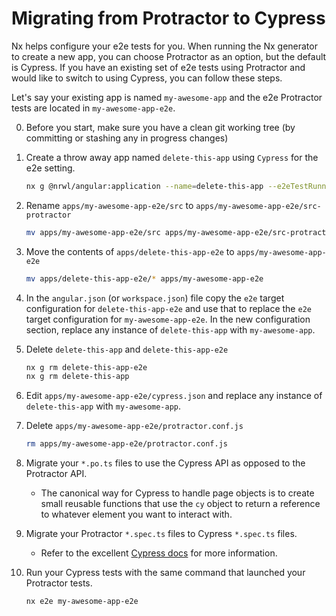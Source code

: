 # Migrating from Protractor to Cypress

Nx helps configure your e2e tests for you. When running the Nx generator to create a new app, you can choose Protractor as an option, but the default is Cypress. If you have an existing set of e2e tests using Protractor and would like to switch to using Cypress, you can follow these steps.

Let's say your existing app is named `my-awesome-app` and the e2e Protractor tests are located in `my-awesome-app-e2e`.

0. Before you start, make sure you have a clean git working tree (by committing or stashing any in progress changes)
1. Create a throw away app named `delete-this-app` using `Cypress` for the e2e setting.
   ```bash
   nx g @nrwl/angular:application --name=delete-this-app --e2eTestRunner=cypress
   ```
2. Rename `apps/my-awesome-app-e2e/src` to `apps/my-awesome-app-e2e/src-protractor`
   ```bash
   mv apps/my-awesome-app-e2e/src apps/my-awesome-app-e2e/src-protractor
   ```
3. Move the contents of `apps/delete-this-app-e2e` to `apps/my-awesome-app-e2e`
   ```bash
   mv apps/delete-this-app-e2e/* apps/my-awesome-app-e2e
   ```
4. In the `angular.json` (or `workspace.json`) file copy the `e2e` target configuration for `delete-this-app-e2e` and use that to replace the `e2e` target configuration for `my-awesome-app-e2e`. In the new configuration section, replace any instance of `delete-this-app` with `my-awesome-app`.
5. Delete `delete-this-app` and `delete-this-app-e2e`
   ```bash
   nx g rm delete-this-app-e2e
   nx g rm delete-this-app
   ```
6. Edit `apps/my-awesome-app-e2e/cypress.json` and replace any instance of `delete-this-app` with `my-awesome-app`.
7. Delete `apps/my-awesome-app-e2e/protractor.conf.js`
   ```bash
   rm apps/my-awesome-app-e2e/protractor.conf.js
   ```
8. Migrate your `*.po.ts` files to use the Cypress API as opposed to the Protractor API.

   - The canonical way for Cypress to handle page objects is to create small reusable functions that use the `cy` object to return a reference to whatever element you want to interact with.

9. Migrate your Protractor `*.spec.ts` files to Cypress `*.spec.ts` files.

   - Refer to the excellent [Cypress docs](https://docs.cypress.io/) for more information.

10. Run your Cypress tests with the same command that launched your Protractor tests.
    ```bash
    nx e2e my-awesome-app-e2e
    ```
